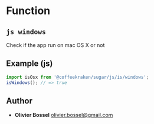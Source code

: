 
# Function


## ```js windows ```


Check if the app run on mac OS X or not



## Example (js)

```js
import isOsx from '@coffeekraken/sugar/js/is/windows';
isWindows(); // => true
```


## Author
- **Olivier Bossel** <a href="mailto:olivier.bossel@gmail.com">olivier.bossel@gmail.com</a> 



